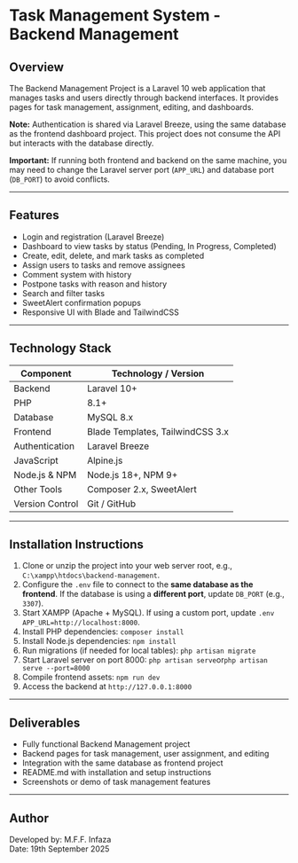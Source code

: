 # Task Management System - Backend Management

## Overview
The Backend Management Project is a Laravel 10 web application that manages tasks and users directly through backend interfaces. It provides pages for task management, assignment, editing, and dashboards.  

**Note:** Authentication is shared via Laravel Breeze, using the same database as the frontend dashboard project. This project does not consume the API but interacts with the database directly.  

**Important:** If running both frontend and backend on the same machine, you may need to change the Laravel server port (`APP_URL`) and database port (`DB_PORT`) to avoid conflicts.

---

## Features
- Login and registration (Laravel Breeze)
- Dashboard to view tasks by status (Pending, In Progress, Completed)
- Create, edit, delete, and mark tasks as completed
- Assign users to tasks and remove assignees
- Comment system with history
- Postpone tasks with reason and history
- Search and filter tasks
- SweetAlert confirmation popups
- Responsive UI with Blade and TailwindCSS

---

## Technology Stack
| Component        | Technology / Version |
|-----------------|--------------------|
| Backend          | Laravel 10+        |
| PHP              | 8.1+               |
| Database         | MySQL 8.x          |
| Frontend         | Blade Templates, TailwindCSS 3.x |
| Authentication   | Laravel Breeze     |
| JavaScript       | Alpine.js          |
| Node.js & NPM    | Node.js 18+, NPM 9+ |
| Other Tools      | Composer 2.x, SweetAlert |
| Version Control  | Git / GitHub       |

---

## Installation Instructions
1. Clone or unzip the project into your web server root, e.g., `C:\xampp\htdocs\backend-management`.
2. Configure the `.env` file to connect to the **same database as the frontend**. If the database is using a **different port**, update `DB_PORT` (e.g., `3307`).
3. Start XAMPP (Apache + MySQL). If using a custom port, update `.env` `APP_URL=http://localhost:8000`.
4. Install PHP dependencies: `composer install`
5. Install Node.js dependencies: `npm install`
6. Run migrations (if needed for local tables): `php artisan migrate`
7. Start Laravel server on port 8000: `php artisan serve`or`php artisan serve --port=8000`
8. Compile frontend assets: `npm run dev`
9. Access the backend at `http://127.0.0.1:8000`

---

## Deliverables
- Fully functional Backend Management project
- Backend pages for task management, user assignment, and editing
- Integration with the same database as frontend project
- README.md with installation and setup instructions
- Screenshots or demo of task management features

---

## Author
Developed by: M.F.F. Infaza  
Date: 19th September 2025





